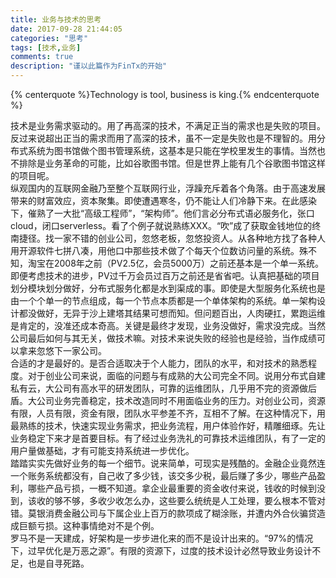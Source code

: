 ```yaml
---
title: 业务与技术的思考
date: 2017-09-28 21:44:05
categories: "思考"
tags: [技术,业务]
comments: true
description: "谨以此篇作为FinTx的开始"
---
```


<!-- 标签 方式，要求版本在0.4.5或以上 -->
{% centerquote %}Technology is tool, business is king.{% endcenterquote %}    

技术是业务需求驱动的。用了再高深的技术，不满足正当的需求也是失败的项目。反过来说超出正当的需求而用了高深的技术，虽不一定是失败也是不理智的。用分布式系统为图书馆做个图书管理系统，这基本是只能在学校里发生的事情。当然也不排除是业务革命的可能，比如谷歌图书馆。但是世界上能有几个谷歌图书馆这样的项目呢。    
纵观国内的互联网金融乃至整个互联网行业，浮躁充斥着各个角落。由于高速发展带来的财富效应，资本聚集。即使遭遇寒冬，仍不能让人们冷静下来。在此感染下，催熟了一大批“高级工程师”，“架构师”。他们言必分布式语必服务化，张口cloud，闭口serverless。看了个例子就说熟练XXX。“吹”成了获取金钱地位的终南捷径。找一家不错的创业公司，忽悠老板，忽悠投资人。从各种地方找了各种人用开源软件七拼八凑，用他口中那些技术做了个每天个位数访问量的系统。殊不知，淘宝在2008年之前（PV2.5亿，会员5000万）之前还基本是一个单一系统。即便考虑技术的进步，PV过千万会员过百万之前还是省省吧。认真把基础的项目划分模块划分做好，分布式服务化都是水到渠成的事。即使是大型服务化系统也是由一个个单一的节点组成，每一个节点本质都是一个单体架构的系统。单一架构设计都没做好，无异于沙上建塔其结果可想而知。但问题百出，人肉硬扛，累跑运维是肯定的，没准还成本奇高。关键是最终才发现，业务没做好，需求没完成。当然公司最后如何与其无关，做技术嘛。对技术来说失败的经验也是经验，当作成绩可以拿来忽悠下一家公司。   
 合适的才是最好的。是否合适取决于个人能力，团队的水平，和对技术的熟悉程度。对于创业公司来说，面临的问题与有成熟的大公司完全不同。说用分布式自建私有云，大公司有高水平的研发团队，可靠的运维团队，几乎用不完的资源做后盾。大公司业务完善稳定，技术改造同时不用面临业务的压力。对创业公司，资源有限，人员有限，资金有限，团队水平参差不齐，互相不了解。在这种情况下，用最熟练的技术，快速实现业务需求，把业务流程，用户体验作好，精雕细琢。先让业务稳定下来才是首要目标。有了经过业务洗礼的可靠技术运维团队，有了一定的用户量做基础，才有可能支持系统进一步优化。   
 踏踏实实先做好业务的每一个细节。说来简单，可现实是残酷的。金融企业竟然连一个账务系统都没有，自己收了多少钱，该交多少税，最后赚了多少，哪些产品盈利，哪些产品亏损，一概不知道。拿企业最重要的资金收付来说，钱收的时候到没到，该收的够不够，多收少收怎么办，这些要么统统是人工处理，要么根本不管对错。莫银消费金融公司与下属企业上百万的款项成了糊涂账，并遭内外合伙骗贷造成巨额亏损。这种事情绝对不是个例。    
罗马不是一天建成，好架构是一步步进化来的而不是设计出来的。“97%的情况下，过早优化是万恶之源”。有限的资源下，过度的技术设计必然导致业务设计不足，也是自寻死路。    
